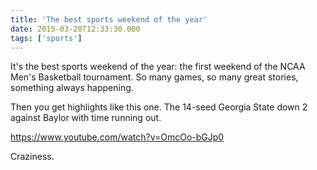 ```yaml
---
title: 'The best sports weekend of the year'
date: 2015-03-20T12:33:30.000
tags: ['sports']
---
```


It's the best sports weekend of the year: the first weekend of the NCAA Men's Basketball tournament. So many games, so many great stories, something always happening.

Then you get highlights like this one. The 14-seed Georgia State down 2 against Baylor with time running out.

https://www.youtube.com/watch?v=OmcOo-bGJp0

Craziness.
